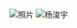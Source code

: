 ![照片](https://live.yangjunyu.us.kg/logo/照片.jpg)
![杨浚宇](https://github.com/user-attachments/assets/cbe8df58-00f6-415b-8690-c69bba1a04ae)
